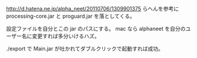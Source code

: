 http://d.hatena.ne.jp/alpha_neet/20110706/1309901375
らへんを参考に processing-core.jar と proguard.jar を落としてくる。

設定ファイルを自分とこの jar のパスにする。
mac なら alphaneet を自分のユーザー名に変更すれば多分いけるハズ。

./export で Main.jar が吐かれてダブルクリックで起動すれば成功。